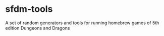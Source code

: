 # sfdm-tools

A set of random generators and tools for running homebrew games of 5th edition Dungeons and Dragons
